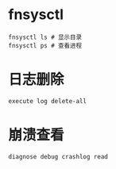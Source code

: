 # fnsysctl

```
fnsysctl ls # 显示目录
fnsysctl ps # 查看进程

```

# 日志删除

```
execute log delete-all 
```



# 崩溃查看

```
diagnose debug crashlog read
```

